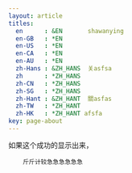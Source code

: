 ```yaml
---
layout: article
titles:
  en      : &EN       shawanying
  en-GB   : *EN
  en-US   : *EN
  en-CA   : *EN
  en-AU   : *EN
  zh-Hans : &ZH_HANS  关asfsa
  zh      : *ZH_HANS
  zh-CN   : *ZH_HANS
  zh-SG   : *ZH_HANS
  zh-Hant : &ZH_HANT  關asfas
  zh-TW   : *ZH_HANT
  zh-HK   : *ZH_HANT afsfa
key: page-about
---
```


如果这个成功的显示出来，



		斤斤计较急急急急急急

